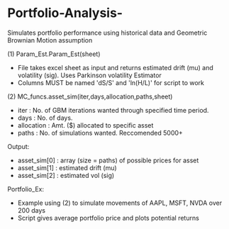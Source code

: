 # Portfolio-Analysis-
Simulates portfolio performance using historical data and Geometric Brownian Motion assumption

(1) Param_Est.Param_Est(sheet)
*  File takes excel sheet as input and returns estimated drift (mu) and volatility (sig). Uses Parkinson volatility Estimator
*  Columns MUST be named 'dS/S' and 'ln(H/L)' for script to work

(2) MC_funcs.asset_sim(iter,days,allocation,paths,sheet)
*  iter : No. of GBM iterations wanted through specified time period.
*  days : No. of days.
*  allocation : Amt. ($) allocated to specific asset
*  paths : No. of simulations wanted. Reccomended 5000+

Output: 
*  asset_sim[0] : array (size = paths) of possible prices for asset
*  asset_sim[1] : estimated drift (mu)
*  asset_sim[2] : estimated vol (sig)

Portfolio_Ex:
*  Example using (2) to simulate movements of AAPL, MSFT, NVDA over 200 days
*  Script gives average portfolio price and plots potential returns
